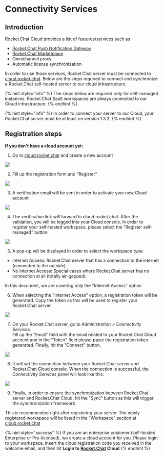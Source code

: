 # Connectivity Services

## Introduction

Rocket.Chat Cloud provides a list of features/services such as

* [Rocket.Chat Push Notification Gateway](https://docs.rocket.chat/guides/administrator-guides/notifications/push-notifications#push-gateway)
* [Rocket.Chat Marketplace](https://rocket.chat/marketplace)
* Omnichannel proxy
* Automatic license synchronization 

In order to use those services, Rocket.Chat server must be connected to [cloud.rocket.chat](https://cloud.rocket.chat/). Below are the steps required to connect and synchronize a Rocket.Chat self-hosted server to our cloud infrastructure.

{% hint style="info" %}
The steps below are required only for self-managed instances. Rocket.Chat SaaS workspaces are always connected to our Cloud infrastructure.
{% endhint %}

{% hint style="info" %}
In order to connect your server to our Cloud, your Rocket.Chat server must be at least on version 1.3.2.
{% endhint %}

## Registration steps

**If you don't have a cloud account yet:**

1. Go to [cloud.rocket.chat](https://cloud.rocket.chat/) and create a new account

![](../../../.gitbook/assets/image%20%28154%29.png)

2. Fill up the registration form and "Register"

![](../../../.gitbook/assets/c_4.png)

3. A verification email will be sent in order to activate your new Cloud account 

![](../../../.gitbook/assets/image%20%28155%29.png)

4. The verification link will forward to cloud.rocket.chat. After the validation, you will be logged into your Cloud console. In order to register your self-hosted workspace, please select the "Register self-managed" button

![](../../../.gitbook/assets/c_6.png)

5. A pop-up will be displayed in order to select the workspace type: 

* Internet Access: Rocket.Chat server that has a connection to the internet \(connected to the outside\)
* No Internet Access: Special cases where Rocket.Chat server has no connection at all \(totally air-gapped\).

In this document, we are covering only the "Internet Access" option

6. When selecting the "Internet Access" option, a registration token will be generated. Copy the token as this will be used to register your Rocket.Chat server.

![](../../../.gitbook/assets/c_8.png)

7. On your Rocket.Chat server, go to _Administration &gt; Connectivity Services._   
Fill up the "Email" field with the email related to your Rocket.Chat Cloud account and in the "Token" field please paste the registration token generated. Finally, hit the "Connect" button.

![](../../../.gitbook/assets/c_9.png)

8. It will set the connection between your Rocket.Chat server and Rocket.Chat Cloud console. When the connection is successful, the _Connectivity Services_ panel will look like this:



![](../../../.gitbook/assets/c_10.png)

9. Finally, in order to ensure the synchronization between Rocket.Chat server and Rocket.Chat Cloud, hit the "Sync" button as this will trigger the synchronization framework. 

This is recommended right after registering your server. The newly registered workspace will be listed in the "Workspace" section at [cloud.rocket.chat](https://cloud.rocket.chat/)

{% hint style="success" %}
If you are an enterprise customer \(self-hosted Enterprise or Pro-licensed\), we create a cloud account for you. Please login to your workspace, insert the cloud registration code you received in the welcome email, and then hit **Login to** [**Rocket.Chat**](http://rocket.chat/) **Cloud**
{% endhint %}









